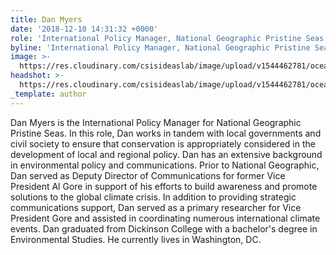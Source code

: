 ```yaml
---
title: Dan Myers
date: '2018-12-10 14:31:32 +0000'
role: 'International Policy Manager, National Geographic Pristine Seas'
byline: 'International Policy Manager, National Geographic Pristine Seas'
image: >-
  https://res.cloudinary.com/csisideaslab/image/upload/v1544462781/ocean/myers-headshot-test.jpg
headshot: >-
  https://res.cloudinary.com/csisideaslab/image/upload/v1544462781/ocean/myers-headshot-test.jpg
_template: author
---
```





Dan Myers is the International Policy Manager for National Geographic Pristine Seas. In this role, Dan works in tandem with local governments and civil society to ensure that conservation is appropriately considered in the development of local and regional policy. Dan has an extensive background in environmental policy and communications. Prior to National Geographic, Dan served as Deputy Director of Communications for former Vice President Al Gore in support of his efforts to build awareness and promote solutions to the global climate crisis. In addition to providing strategic communications support, Dan served as a primary researcher for Vice President Gore and assisted in coordinating numerous international climate events. Dan graduated from Dickinson College with a bachelor's degree in Environmental Studies. He currently lives in Washington, DC.
